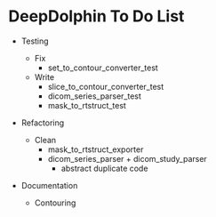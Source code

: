 # DeepDolphin To Do List

- Testing
    - Fix
        - set_to_contour_converter_test
    - Write
        - slice_to_contour_converter_test
        - dicom_series_parser_test
        - mask_to_rtstruct_test

- Refactoring
    - Clean
        - mask_to_rtstruct_exporter
        - dicom_series_parser + dicom_study_parser
            - abstract duplicate code
    
- Documentation
    - Contouring
